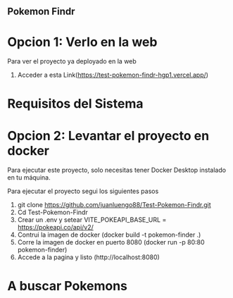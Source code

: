 ## Pokemon Findr



# Opcion 1: Verlo en la web 
Para ver el proyecto ya deployado en la web 
1) Acceder a esta Link(https://test-pokemon-findr-hgp1.vercel.app/)

# Requisitos del Sistema
# Opcion 2: Levantar el proyecto en docker

Para ejecutar este proyecto, solo necesitas tener Docker Desktop instalado en tu máquina.

Para ejecutar el proyecto segui los siguientes pasos

1) git clone https://github.com/juanluengo88/Test-Pokemon-Findr.git
2) Cd Test-Pokemon-Findr
3) Crear un .env y setear VITE_POKEAPI_BASE_URL = https://pokeapi.co/api/v2/
4) Contrui la imagen de docker (docker build -t pokemon-finder .)
5) Corre la imagen de docker en puerto 8080 (docker run -p 80:80 pokemon-finder)
6) Accede a la pagina y listo (http://localhost:8080) 


# A buscar Pokemons